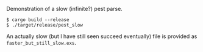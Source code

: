 Demonstration of a slow (infinite?) pest parse.

```
$ cargo build --release
$ ./target/release/pest_slow
```

An actually slow (but I have still seen succeed eventually) file is provided as
`faster_but_still_slow.exs`.
